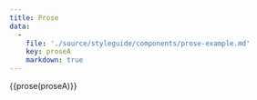 ```yaml
---
title: Prose
data:
  -
    file: './source/styleguide/components/prose-example.md'
    key: proseA  
    markdown: true
---
```

{{prose(proseA)}}